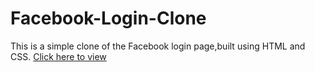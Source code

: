 # Facebook-Login-Clone
This is a simple clone of the Facebook login page,built using HTML and CSS.
<a
href="https://khadeeja-jumana.github.io/Facebook-Login-Clone/">Click here to view
</a>
